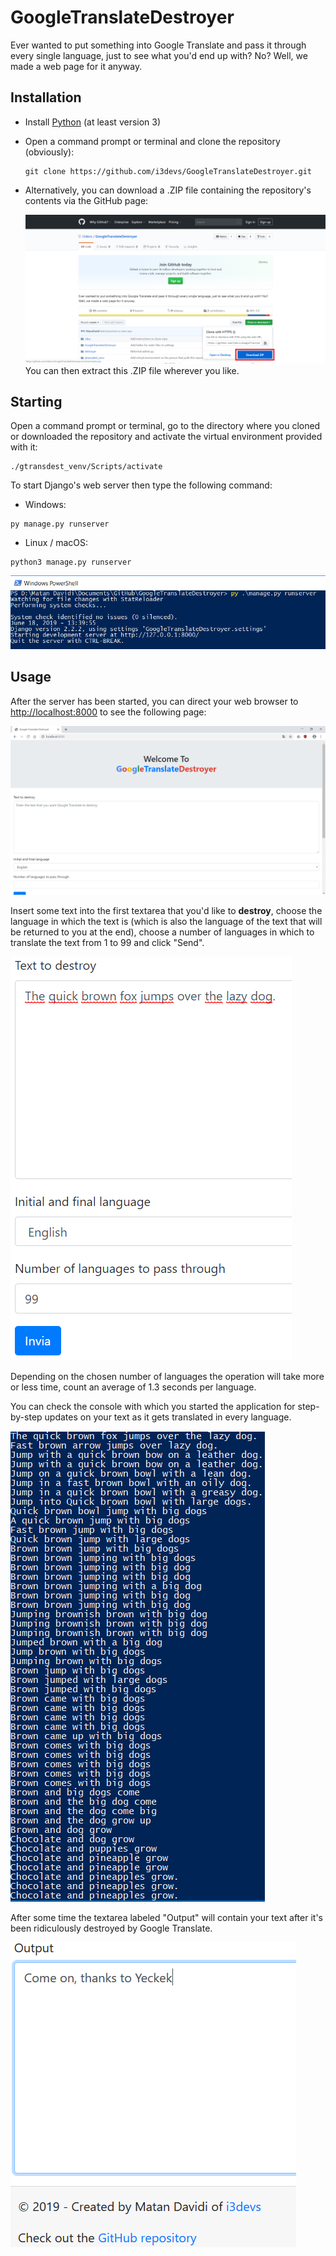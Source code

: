 # GoogleTranslateDestroyer
Ever wanted to put something into Google Translate and pass it through every single language, just to see what you'd end up with? No? Well, we made a web page for it anyway.

## Installation
- Install [Python](https://www.python.org/) (at least version 3)

- Open a command prompt or terminal and clone the repository (obviously):
  ```
  git clone https://github.com/i3devs/GoogleTranslateDestroyer.git
  ```
  
- Alternatively, you can download a .ZIP file containing the repository's contents via the GitHub page:
 
  ![Download the repository's ZIP file](media/download_repo_zip.png)
  You can then extract this .ZIP file wherever you like.

## Starting
Open a command prompt or terminal, go to the directory where you cloned or downloaded the repository and activate the virtual environment provided with it:
```
./gtransdest_venv/Scripts/activate
```

To start Django's web server then type the following command:
- Windows:
```
py manage.py runserver
```

- Linux / macOS:
```
python3 manage.py runserver
```

![Console command on Windows Powershell](media/windows_run.png)

## Usage
After the server has been started, you can direct your web browser to [http://localhost:8000](http://localhost:8000) to see the following page:

![Webpage](media/webpage.png)

Insert some text into the first textarea that you'd like to **destroy**, choose the language in which the text is (which is also the language of the text that will be returned to you at the end), choose a number of languages in which to translate the text from 1 to 99 and click "Send".

![Example data](media/example_data.png)

Depending on the chosen number of languages the operation will take more or less time, count an average of 1.3 seconds per language.

You can check the console with which you started the application for step-by-step updates on your text as it gets translated in every language.  

![Step-by-step updates](media/updates.png)

After some time the textarea labeled "Output" will contain your text after it's been ridiculously destroyed by Google Translate.

![Destroyed text](media/destroyed_text.png)